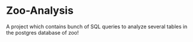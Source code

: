# Zoo-Analysis
A project which contains bunch of SQL queries to analyze several tables in the postgres database of zoo!
